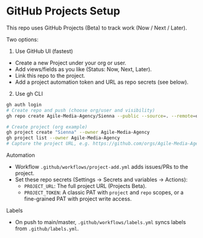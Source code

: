 # GitHub Projects Setup

This repo uses GitHub Projects (Beta) to track work (Now / Next / Later).

Two options:

1) Use GitHub UI (fastest)
- Create a new Project under your org or user.
- Add views/fields as you like (Status: Now, Next, Later).
- Link this repo to the project.
- Add a project automation token and URL as repo secrets (see below).

2) Use gh CLI
```bash
gh auth login
# Create repo and push (choose org/user and visibility)
gh repo create Agile-Media-Agency/Sienna --public --source=. --remote=origin --push

# Create project (org example)
gh project create "Sienna" --owner Agile-Media-Agency
gh project list --owner Agile-Media-Agency
# Capture the project URL, e.g. https://github.com/orgs/Agile-Media-Agency/projects/123
```

Automation
- Workflow `.github/workflows/project-add.yml` adds issues/PRs to the project.
- Set these repo secrets (Settings → Secrets and variables → Actions):
  - `PROJECT_URL`: The full project URL (Projects Beta).
  - `PROJECT_TOKEN`: A classic PAT with `project` and `repo` scopes, or a fine-grained PAT with project write access.

Labels
- On push to main/master, `.github/workflows/labels.yml` syncs labels from `.github/labels.yml`.

